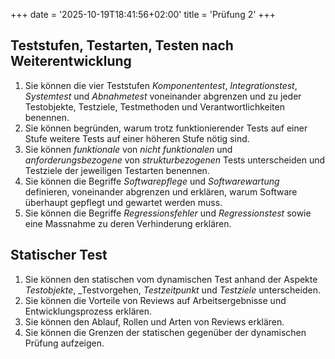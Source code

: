 +++
date = '2025-10-19T18:41:56+02:00'
title = 'Prüfung 2'
+++

## Teststufen, Testarten, Testen nach Weiterentwicklung

1. Sie können die vier Teststufen _Komponententest_, _Integrationstest_, _Systemtest_ und _Abnahmetest_ voneinander abgrenzen und zu jeder Testobjekte, Testziele, Testmethoden und Verantwortlichkeiten benennen.
1. Sie können begründen, warum trotz funktionierender Tests auf einer Stufe weitere Tests auf einer höheren Stufe nötig sind.
1. Sie können _funktionale_ von _nicht funktionalen_ und _anforderungsbezogene_ von _strukturbezogenen_ Tests unterscheiden und Testziele der jeweiligen Testarten benennen.
1. Sie können die Begriffe _Softwarepflege_ und _Softwarewartung_ definieren, voneinander abgrenzen und erklären, warum Software überhaupt gepflegt und gewartet werden muss.
1. Sie können die Begriffe _Regressionsfehler_ und _Regressionstest_ sowie eine Massnahme zu deren Verhinderung erklären.

## Statischer Test

1. Sie können den statischen vom dynamischen Test anhand der Aspekte _Testobjekte_, _Testvorgehen, _Testzeitpunkt_ und _Testziele_ unterscheiden.
1. Sie können die Vorteile von Reviews auf Arbeitsergebnisse und Entwicklungsprozess erklären.
1. Sie können den Ablauf, Rollen und Arten von Reviews erklären.
1. Sie können die Grenzen der statischen gegenüber der dynamischen Prüfung aufzeigen.
